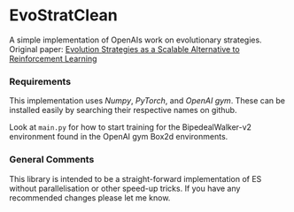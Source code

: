 # EvoStratClean
A simple implementation of OpenAIs work on evolutionary strategies. Original paper: [Evolution Strategies as a Scalable Alternative to Reinforcement Learning](https://arxiv.org/abs/1703.03864)

### Requirements ###

This implementation uses *Numpy*, *PyTorch*, and *OpenAI gym*. These can be installed easily by searching their respective names on github.

Look at ``` main.py ``` for how to start training for the BipedealWalker-v2 environment found in the OpenAI gym Box2d environments. 

### General Comments ###

This library is intended to be a straight-forward implementation of ES without parallelisation or other speed-up tricks. If you have any recommended changes please let me know.
